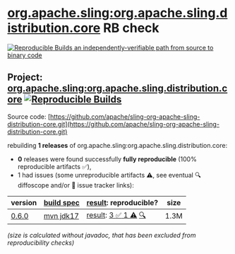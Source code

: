 [org.apache.sling:org.apache.sling.distribution.core](https://central.sonatype.com/artifact/org.apache.sling/org.apache.sling.distribution.core/versions) RB check
=======

[![Reproducible Builds](https://reproducible-builds.org/images/logos/rb.svg) an independently-verifiable path from source to binary code](https://reproducible-builds.org/)

## Project: [org.apache.sling:org.apache.sling.distribution.core](https://central.sonatype.com/artifact/org.apache.sling/org.apache.sling.distribution.core/versions) [![Reproducible Builds](https://img.shields.io/endpoint?url=https://raw.githubusercontent.com/jvm-repo-rebuild/reproducible-central/master/content/org/apache/sling/org.apache.sling.distribution.core/badge.json)](https://github.com/jvm-repo-rebuild/reproducible-central/blob/master/content/org/apache/sling/org.apache.sling.distribution.core/README.md)

Source code: [https://github.com/apache/sling-org-apache-sling-distribution-core.git](https://github.com/apache/sling-org-apache-sling-distribution-core.git)

rebuilding **1 releases** of org.apache.sling:org.apache.sling.distribution.core:
- **0** releases were found successfully **fully reproducible** (100% reproducible artifacts :white_check_mark:),
- 1 had issues (some unreproducible artifacts :warning:, see eventual :mag: diffoscope and/or :memo: issue tracker links):

| version | [build spec](/BUILDSPEC.md) | [result](https://reproducible-builds.org/docs/jvm/): reproducible? | size |
| -- | --------- | ------ | -- |
| [0.6.0](https://central.sonatype.com/artifact/org.apache.sling/org.apache.sling.distribution.core/0.6.0/pom) | [mvn jdk17](org.apache.sling.distribution.core-0.6.0.buildspec) | [result](org.apache.sling.distribution.core-0.6.0.buildinfo): [3 :white_check_mark:  1 :warning:](org.apache.sling.distribution.core-0.6.0.buildcompare) [:mag:](org.apache.sling.distribution.core-0.6.0.diffoscope) | 1.3M |

<i>(size is calculated without javadoc, that has been excluded from reproducibility checks)</i>
